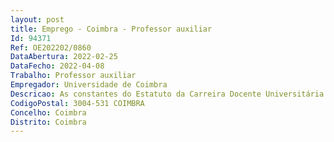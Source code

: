 ```yaml
--- 
layout: post
title: Emprego - Coimbra - Professor auxiliar
Id: 94371
Ref: OE202202/0860
DataAbertura: 2022-02-25
DataFecho: 2022-04-08
Trabalho: Professor auxiliar
Empregador: Universidade de Coimbra
Descricao: As constantes do Estatuto da Carreira Docente Universitária para a categoria deProfessor Auxiliar
CodigoPostal: 3004-531 COIMBRA
Concelho: Coimbra
Distrito: Coimbra
--- 
```


